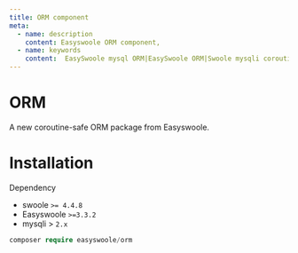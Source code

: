 ```yaml
---
title: ORM component
meta:
  - name: description
    content: Easyswoole ORM component,
  - name: keywords
    content:  EasySwoole mysql ORM|EasySwoole ORM|Swoole mysqli coroutine client|swoole ORM
---
```

# ORM
A new coroutine-safe ORM package from Easyswoole.
# Installation

Dependency

- swoole `>= 4.4.8`
- Easyswoole  `>=3.3.2` 
- mysqli > `2.x`

```php
composer require easyswoole/orm
```